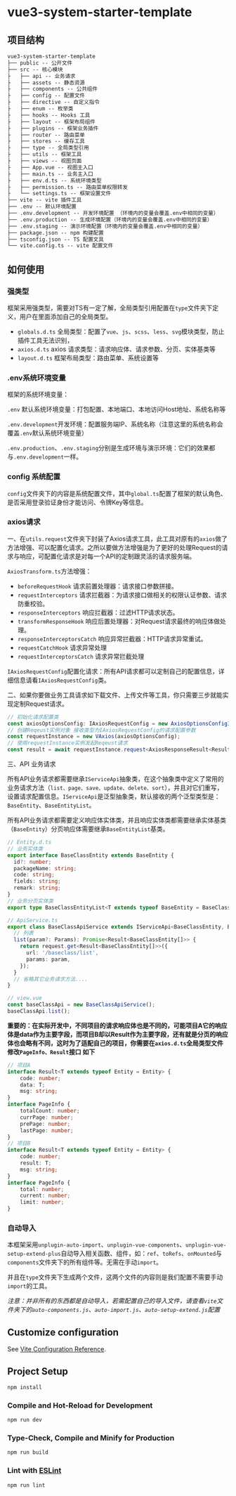 # vue3-system-starter-template

##  项目结构

```txt
vue3-system-starter-template
├── public -- 公开文件
├── src -- 核心模块
├	├── api -- 业务请求
├	├── assets -- 静态资源
├	├── components -- 公共组件
├	├── config -- 配置文件
├	├── directive -- 自定义指令
├	├── enum -- 枚举类
├	├── hooks -- Hooks 工具
├	├── layout -- 框架布局组件
├	├── plugins -- 框架业务插件
├	├── router -- 路由菜单
├	├── stores -- 缓存工具
├	├── type -- 全局类型引用
├	├── utils -- 框架工具
├	├── views -- 视图页面
├	├── App.vue -- 视图主入口
├	├── main.ts -- 业务主入口
├	├── env.d.ts -- 系统环境类型
├	├── permission.ts -- 路由菜单权限转发
├	└── settings.ts -- 框架设置文件
├── vite -- vite 插件工具
├── .env -- 默认环境配置
├── .env.development -- 开发环境配置 （环境内的变量会覆盖.env中相同的变量）
├── .env.production -- 生成环境配置（环境内的变量会覆盖.env中相同的变量）
├── .env.staging -- 演示环境配置（环境内的变量会覆盖.env中相同的变量）
├── package.json -- npm 构建配置
├── tsconfig.json -- TS 配置文具
└── vite.config.ts -- vite 配置文件
```

## 如何使用

### 强类型

框架采用强类型，需要对TS有一定了解，全局类型引用配置在`type`文件夹下定义，用户在里面添加自己的全局类型。

* `globals.d.ts` 全局类型：配置了`vue`、`js`、`scss`、`less`、`svg`模块类型，防止插件工具无法识别，
* `axios.d.ts` axios 请求类型：请求响应体、请求参数、分页、实体基类等
* `layout.d.ts` 框架布局类型：路由菜单、系统设置等

### .env系统环境变量

框架的系统环境变量：

`.env` 默认系统环境变量：打包配置、本地端口、本地访问Host地址、系统名称等

`.env.development`开发环境：配置服务端IP、系统名称（注意这里的系统名称会覆盖`.env`默认系统环境变量）

`.env.production`、`.env.staging`分别是生成环境与演示环境：它们的效果都与`.env.development`一样。

### config 系统配置

`config`文件夹下的内容是系统配置文件，其中`global.ts`配置了框架的默认角色、是否采用登录验证身份才能访问、令牌Key等信息。

### axios请求

一、在`utils.request`文件夹下封装了Axios请求工具，此工具对原有的`axios`做了方法增强、可以配置化请求。之所以要做方法增强是为了更好的处理Request的请求与响应，可配置化请求是对每一个API的定制跟灵活的请求服务端。

`AxiosTransform.ts`方法增强：

* `beforeRequestHook` 请求前置处理器：请求接口参数拼接。
* `requestInterceptors` 请求拦截器：为请求接口做相关的权限认证参数、请求防重校验。
* `responseInterceptors` 响应拦截器：过滤HTTP请求状态。
* `transformResponseHook` 响应后置处理器：对Request请求最终的响应体做处理。
* `responseInterceptorsCatch` 响应异常拦截器：HTTP请求异常重试。
* `requestCatchHook` 请求异常处理
* `requestInterceptorsCatch` 请求异常拦截处理

`IAxiosRequestConfig`配置化请求：所有API请求都可以定制自己的配置信息，详细信息请看`IAxiosRequestConfig`类。

二、如果你要做业务工具请求如下载文件、上传文件等工具，你只需要三步就能实现定制Request请求。

```ts
// 初始化请求配置类
const axiosOptionsConfig: IAxiosRequestConfig = new AxiosOptionsConfigImpl();
// 创建Reqeust实例对象 接收类型为IAxiosRequestConfig的请求配置参数
const requestInstance = new VAxios(axiosOptionsConfig);
// 使用requestInstance实例发起Reqeust请求
const result = await requestInstance.request<AxiosResponseResult<Result>>(config, options);
```

三、API 业务请求

所有API业务请求都需要继承`IServiceApi`抽象类，在这个抽象类中定义了常用的业务请求方法（`list、page、save、update、delete、sort`），并且对它们重写，设置请求配置信息。`IServiceApi`是泛型抽象类，默认接收的两个泛型类型是：`BaseEntity`、`BaseEntityList`。

所有API业务请求都需要定义响应体实体类，并且响应实体类都需要继承实体基类（`BaseEntity`）分页响应体需要继承`BaseEntityList`基类。

```ts
// Entity.d.ts
// 业务实体类
export interface BaseClassEntity extends BaseEntity {
  id?: number;
  packageName: string;
  code: string;
  fields: string;
  remark: string;
}
// 业务分页实体类
export type BaseClassEntityList<T extends typeof BaseEntity = BaseClassEntity> = BaseEntityList<T>;
```

```ts
// ApiService.ts
export class BaseClassApiService extends IServiceApi<BaseClassEntity, BaseClassEntityList> {
  // 列表
  list(param?: Params): Promise<Result<BaseClassEntity[]>> {
    return request.get<Result<BaseClassEntity[]>>({
      url: '/baseclass/list',
      params: param,
    });
  }   
  // 省略其它业务请求方法....
}
```

```ts
// view.vue
const baseClassApi = new BaseClassApiService();
baseClassApi.list();
```

**重要的：在实际开发中，不同项目的请求响应体也是不同的，可能项目A它的响应体是data作为主要字段，而项目B却以Result作为主要字段，还有就是分页的响应体也会略有不同，这时为了适配自己的项目，你需要在`axios.d.ts`全局类型文件修改`PageInfo、Result`接口 如下**

```typescript
// 项目A
interface Result<T extends typeof Entity = Entity> {
    code: number;
    data: T;
    msg: string;
}
interface PageInfo {
    totalCount: number;
    currPage: number;
    prePage: number;
    lastPage: number;
}
// 项目B
interface Result<T extends typeof Entity = Entity> {
    code: number;
    result: T;
    msg: string;
}
interface PageInfo {
    total: number;
    current: number;
	limit: number;
}
```

### 自动导入

本框架采用`unplugin-auto-import`、`unplugin-vue-components`、`unplugin-vue-setup-extend-plus`自动导入相关函数、组件，如：`ref`、`toRefs`、`onMounted`与`components`文件夹下的所有组件等。无需在手动`import`。

并且在`type`文件夹下生成两个文件，这两个文件的内容则是我们配置不需要手动`import`的工具。

*注意：并非所有的东西都是自动导入，若需配置自己的导入文件，请查看`vite`文件夹下的`auto-components.js`、`auto-import.js`、`auto-setup-extend.js`配置*

## Customize configuration

See [Vite Configuration Reference](https://vitejs.dev/config/).

## Project Setup

```sh
npm install
```

### Compile and Hot-Reload for Development

```sh
npm run dev
```

### Type-Check, Compile and Minify for Production

```sh
npm run build
```

### Lint with [ESLint](https://eslint.org/)

```sh
npm run lint
```
